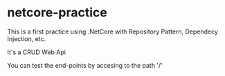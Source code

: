# netcore-practice

This is a first practice using .NetCore with Repository Pattern, Dependecy Injection, etc.

It's a CRUD Web Api

You can test the end-points by accesing to the path '/'
